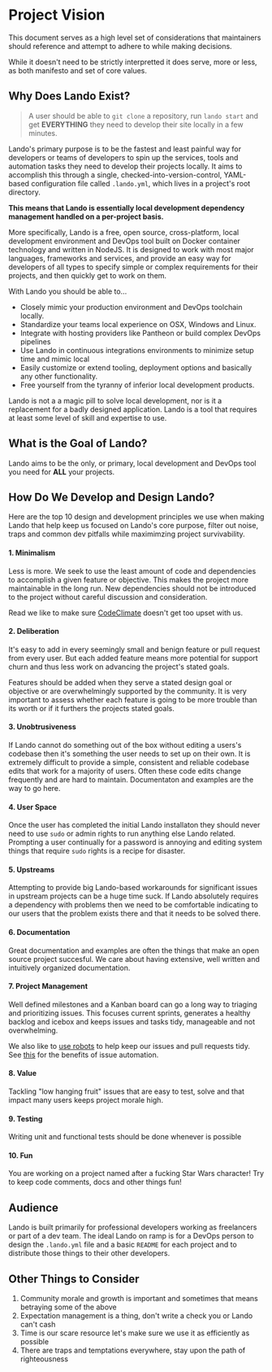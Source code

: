 Project Vision
==============

This document serves as a high level set of considerations that maintainers should reference and attempt to adhere to while making decisions.

While it doesn't need to be strictly interpretted it does serve, more or less, as both manifesto and set of core values.

Why Does Lando Exist?
---------------------

> A user should be able to `git clone` a repository, run `lando start` and get **EVERYTHING** they need to develop their site locally in a few minutes.

Lando's primary purpose is to be the fastest and least painful way for developers or teams of developers to spin up the services, tools and automation tasks they need to develop their projects locally. It aims to accomplish this through a single, checked-into-version-control, YAML-based configuration file called `.lando.yml`, which lives in a project's root directory.

**This means that Lando is essentially local development dependency management handled on a per-project basis.**

More specifically, Lando is a free, open source, cross-platform, local development environment and DevOps tool built on Docker container technology and written in NodeJS. It is designed to work with most major languages, frameworks and services, and provide an easy way for developers of all types to specify simple or complex requirements for their projects, and then quickly get to work on them.

With Lando you should be able to...

  * Closely mimic your production environment and DevOps toolchain locally.
  * Standardize your teams local experience on OSX, Windows and Linux.
  * Integrate with hosting providers like Pantheon or build complex DevOps pipelines
  * Use Lando in continuous integrations environments to minimize setup time and mimic local
  * Easily customize or extend tooling, deployment options and basically any other functionality.
  * Free yourself from the tyranny of inferior local development products.

Lando is not a a magic pill to solve local development, nor is it a replacement for a badly designed application. Lando is a tool that requires at least some level of skill and expertise to use.

What is the Goal of Lando?
--------------------------

Lando aims to be the only, or primary, local development and DevOps tool you need for **ALL** your projects.

How Do We Develop and Design Lando?
-----------------------------------

Here are the top 10 design and development principles we use when making Lando that help keep us focused on Lando's core purpose, filter out noise, traps and common dev pitfalls while maximimzing project survivability.

#### 1. Minimalism

Less is more. We seek to use the least amount of code and dependencies to accomplish a given feature or objective. This makes the project more maintainable in the long run. New dependencies should not be introduced to the project without careful discussion and consideration.

Read we like to make sure [CodeClimate](https://codeclimate.com/github/lando/lando) doesn't get too upset with us.

#### 2. Deliberation

It's easy to add in every seemingly small and benign feature or pull request from every user. But each added feature means more potential for support churn and thus less work on advancing the project's stated goals.

Features should be added when they serve a stated design goal or objective or are overwhelmingly supported by the community. It is very important to assess whether each feature is going to be more trouble than its worth or if it furthers the projects stated goals.

#### 3. Unobtrusiveness

If Lando cannot do something out of the box without editing a users's codebase then it's something the user needs to set up on their own. It is extremely difficult to provide a simple, consistent and reliable codebase edits that work for a majority of users. Often these code edits change frequently and are hard to maintain. Documentaton and examples are the way to go here.

#### 4. User Space

Once the user has completed the initial Lando installaton they should never need to use `sudo` or admin rights to run anything else Lando related. Prompting a user continually for a password is annoying and editing system things that require `sudo` rights is a recipe for disaster.

#### 5. Upstreams

Attempting to provide big Lando-based workarounds for significant issues in upstream projects can be a huge time suck. If Lando absolutely requires a dependency with problems then we need to be comfortable indicating to our users that the problem exists there and that it needs to be solved there.

#### 6. Documentation

Great documentation and examples are often the things that make an open source project succesful. We care about having extensive, well written and intuitively organized documentation.

#### 7. Project Management

Well defined milestones and a Kanban board can go a long way to triaging and prioritizing issues. This focuses current sprints, generates a healthy backlog and icebox and keeps issues and tasks tidy, manageable and not overwhelming.

We also like to [use robots](https://probot.github.io/apps/) to help keep our issues and pull requests tidy. See [this](https://github.com/probot/stale#is-closing-stale-issues-really-a-good-idea) for the benefits of issue automation.

#### 8. Value

Tackling "low hanging fruit" issues that are easy to test, solve and that impact many users keeps project morale high.

#### 9. Testing

Writing unit and functional tests should be done whenever is possible

#### 10. Fun

You are working on a project named after a fucking Star Wars character! Try to keep code comments, docs and other things fun!

Audience
---------

Lando is built primarily for professional developers working as freelancers or part of a dev team. The ideal Lando on ramp is for a DevOps person to design the `.lando.yml` file and a basic `README` for each project and to distribute those things to their other developers.

Other Things to Consider
------------------------

1. Community morale and growth is important and sometimes that means betraying some of the above
2. Expectation management is a thing, don't write a check you or Lando can't cash
3. Time is our scare resource let's make sure we use it as efficiently as possible
4. There are traps and temptations everywhere, stay upon the path of righteousness
